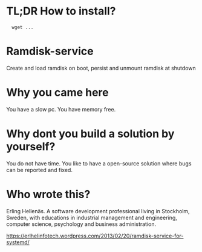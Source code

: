 # TL;DR How to install?
```
  wget ...
```

# Ramdisk-service
Create and load ramdisk on boot, persist and unmount ramdisk at shutdown

# Why you came here
You have a slow pc. You have memory free.

# Why dont you build a solution by yourself?
You do not have time. You like to have a open-source solution where bugs can be reported and fixed.

# Who wrote this?

Erling Hellenäs. A software development professional living in Stockholm, Sweden, with educations in industrial management and engineering, computer science, psychology and business administration. 

https://erlhelinfotech.wordpress.com/2013/02/20/ramdisk-service-for-systemd/
